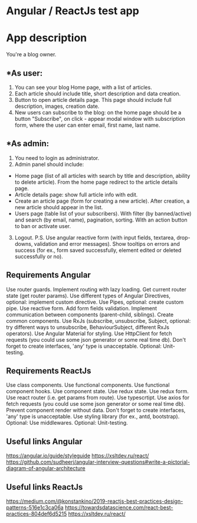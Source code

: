# Angular / ReactJs test app

# App description
You're a blog owner.

## *As user: 
1. You can see your blog Home page, with a list of articles.
2. Each article should include title, short description and data creation.
3. Button to open article details page. This page should include full description, images, creation date.
4. New users can subscribe to the blog: on the home page should be a button "Subscribe", on click - appear modal window with subscription form, where the user can enter email, first name, last name.

## *As admin:
1. You need to login as administrator. 
2. Admin panel should include:
- Home page (list of all articles with search by title and description, ability to delete article). From the home page redirect to the article details page.
- Article details page: show full article info with edit.
- Create an article page (form for creating a new article). After creation, a new article should appear in the list.
- Users page (table list of your subscribers). With filter (by banned/active) and search (by email, name), pagination, sorting. With an action button to ban or activate user.
3. Logout.
P.S.
Use angular reactive form (with input fields, textarea, drop-downs, validation and error messages).
Show tooltips on errors and success (for ex., form saved successfully, element edited or deleted successfully or no).

## Requirements Angular
Use router guards.
Implement routing with lazy loading.
Get current router state (get router params).
Use different types of Angular Directives, optional: implement custom directive.
Use Pipes, optional: create custom pipe.
Use reactive form.
Add form fields validation.
Implement communication between components (parent-child, siblings).
Create common components.
Use RxJs (subscribe, unsubscribe,  Subject, optional: try different ways to unsubscribe, BehaviourSubject, different RxJs operators).
Use Angular Material for styling.
Use HttpClient for fetch requests (you could use some json generator or some real time db).
Don't forget to create interfaces, 'any' type is unacceptable.
Optional: Unit-testing.


## Requirements ReactJs
Use class components.
Use functional components.
Use functional component hooks.
Use component state.
Use redux state.
Use redux form.
Use react router (i.e. get params from route).
Use typescrtipt.
Use axios for fetch requests (you could use some json generator or some real time db).
Prevent component render without data.
Don't forget to create interfaces, 'any' type is unacceptable.
Use styling library (for ex., antd, bootstrap).
Optional: Use middlewares.
Optional: Unit-testing.


## Useful links Angular
https://angular.io/guide/styleguide
https://xsltdev.ru/react/
https://github.com/sudheerj/angular-interview-questions#write-a-pictorial-diagram-of-angular-architecture

## Useful links ReactJs
https://medium.com/@konstankino/2019-reactjs-best-practices-design-patterns-516e1c3ca06a
https://towardsdatascience.com/react-best-practices-804def6d5215
https://xsltdev.ru/react/


